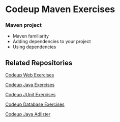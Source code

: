 # Codeup Maven Exercises

### Maven project 
- Maven familiarity
- Adding dependencies to your project
- Using dependencies

## Related Repositories

[Codeup Web Exercises](https://github.com/miamija7/codeup-web-exercises)

[Codeup Java Exercises](https://github.com/miamija7/codeup-java-exercises)

[Codeup JUnit Exercises](https://github.com/miamija7/junit-tests)

[Codeup Database Exercises](https://github.com/miamija7/database-exercises)

[Codeup Java Adlister](https://github.com/miamija7/java-adlister)